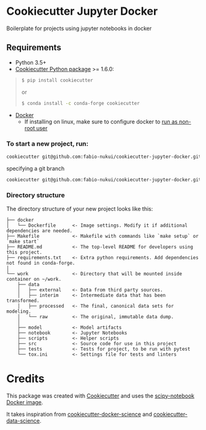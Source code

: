 # Cookiecutter Jupyter Docker

Boilerplate for projects using jupyter notebooks in docker

## Requirements

- Python 3.5+
- [Cookiecutter Python package](http://cookiecutter.readthedocs.org/en/latest/installation.html) >= 1.6.0:
>``` bash
>$ pip install cookiecutter
>```
>or
>``` bash
>$ conda install -c conda-forge cookiecutter
- [Docker](https://docs.docker.com/install/#support)
  - If installing on linux, make sure to configure docker to [run as non-root user](https://docs.docker.com/install/linux/linux-postinstall/)

### To start a new project, run:

```bash
cookiecutter git@github.com:fabio-nukui/cookiecutter-jupyter-docker.git
```
    
specifying a git branch

```bash
cookiecutter git@github.com:fabio-nukui/cookiecutter-jupyter-docker.git --checkout branch-name
```

### Directory structure

The directory structure of your new project looks like this: 

```
├── docker
│   └── Dockerfile      <- Image settings. Modify it if additional dependencies are needed.
├── Makefile            <- Makefile with commands like `make setup` or `make start`
├── README.md           <- The top-level README for developers using this project.
├── requirements.txt    <- Extra python requirements. Add dependencies not found in conda-forge.
│
└── work                <- Directory that will be mounted inside container on ~/work.
    ├── data
    │   ├── external    <- Data from third party sources.
    │   ├── interim     <- Intermediate data that has been transformed.
    │   ├── processed   <- The final, canonical data sets for modeling.
    │   └── raw         <- The original, immutable data dump.
    │
    ├── model           <- Model artifacts
    ├── notebook        <- Jupyter Notebooks
    ├── scripts         <- Helper scripts
    ├── src             <- Source code for use in this project
    ├── tests           <- Tests for project, to be run with pytest
    └── tox.ini         <- Settings file for tests and linters
```

# Credits

This package was created with [Cookiecutter](https://github.com/audreyr/cookiecutter) and uses the [scipy-notebook Docker image](https://github.com/jupyter/docker-stacks).

It takes inspiration from [cookiecutter-docker-science](https://docker-science.github.io/) and [cookiecutter-data-science](https://drivendata.github.io/cookiecutter-data-science/).
